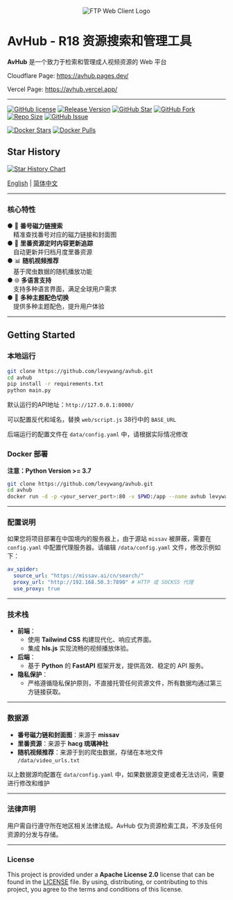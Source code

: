 <div align="center">
      <img src="web\imgs\logo_opaque.png" alt="FTP Web Client Logo">
</div>

# AvHub -  R18 资源搜索和管理工具

**AvHub** 是一个致力于检索和管理成人视频资源的 Web 平台

Cloudflare Page: https://avhub.pages.dev/  
  
Vercel Page: https://avhub.vercel.app/

****

[![GitHub license](https://img.shields.io/github/license/levywang/avhub?label=License&logo=github)](https://github.com/levywang/avhub "Click to view the repo on Github")
[![Release Version](https://img.shields.io/github/release/levywang/avhub?include_prereleases&label=Release&logo=github)](https://github.com/levywang/avhub/releases/latest "Click to view the repo on Github")
[![GitHub Star](https://img.shields.io/github/stars/levywang/avhub?label=Stars&logo=github)](https://github.com/levywang/avhub "Click to view the repo on Github")
[![GitHub Fork](https://img.shields.io/github/forks/levywang/avhub?label=Forks&logo=github)](https://github.com/levywang/avhub/forks?include=active%2Carchived%2Cinactive%2Cnetwork&page=1&period=2y&sort_by=stargazer_counts "Click to view the repo on Github")
[![Repo Size](https://img.shields.io/github/repo-size/levywang/avhub?label=Size&logo=github)](https://github.com/levywang/avhub "Click to view the repo on Github")
[![GitHub Issue](https://img.shields.io/github/issues-closed-raw/levywang/avhub?label=Closed%20Issue&logo=github)](https://github.com/levywang/avhub/issues?q=is%3Aissue+is%3Aclosed "Click to view the repo on Github")

[![Docker Stars](https://img.shields.io/docker/stars/levywang/avhub?label=Stars&logo=docker)](https://hub.docker.com/r/levywang/avhub "Click to view the image on Docker Hub")
[![Docker Pulls](https://img.shields.io/docker/pulls/levywang/avhub?label=Pulls&logo=docker)](https://hub.docker.com/r/levywang/avhub "Click to view the image on Docker Hub")
  
    
## Star History

[![Star History Chart](https://api.star-history.com/svg?repos=levywang/avhub&type=Date)](https://star-history.com/#levywang/avhub&Date)  

[English](README.md) | [简体中文](README_CN.md) 

---

### **核心特性**  
● 🔗 **番号磁力链搜索**  
  &emsp;精准查找番号对应的磁力链接和封面图  
● 📅 **里番资源定时内容更新追踪**  
  &emsp;自动更新并归档月度里番资源  
● 📊 **随机视频推荐**  
  &emsp;基于爬虫数据的随机播放功能  
● 🌐 **多语言支持**  
  &emsp;支持多种语言界面，满足全球用户需求  
● 🎨 **多种主题配色切换**  
  &emsp;提供多种主题配色，提升用户体验  

---

## Getting Started

### 本地运行
```bash
git clone https://github.com/levywang/avhub.git
cd avhub
pip install -r requirements.txt
python main.py
```
默认运行的API地址：`http://127.0.0.1:8000/`

可以配置反代和域名，替换 `web/script.js` 38行中的 `BASE_URL`

后端运行的配置文件在 `data/config.yaml` 中，请根据实际情况修改


### Docker 部署
**注意：Python Version >= 3.7**
```bash
git clone https://github.com/levywang/avhub.git
cd avhub
docker run -d -p <your_server_port>:80 -v $PWD:/app --name avhub levywang/avhub:latest
```
---

### 配置说明

如果您将项目部署在中国境内的服务器上，由于源站 `missav` 被屏蔽，需要在 `config.yaml` 中配置代理服务器。请编辑 `/data/config.yaml` 文件，修改示例如下：  
```yaml
av_spider:
  source_url: "https://missav.ai/cn/search/"
  proxy_url: "http://192.168.50.3:7890" # HTTP 或 SOCKS5 代理
  use_proxy: true
```

---

### **技术栈**  
- **前端**：  
  - 使用 **Tailwind CSS** 构建现代化、响应式界面。  
  - 集成 **hls.js** 实现流畅的视频播放体验。  
- **后端**：  
  - 基于 **Python** 的 **FastAPI** 框架开发，提供高效、稳定的 API 服务。  
- **隐私保护**：  
  - 严格遵循隐私保护原则，不直接托管任何资源文件，所有数据均通过第三方链接获取。  

---

### **数据源**
- **番号磁力链和封面图**：来源于 **missav** 
- **里番资源**：来源于 **hacg 琉璃神社**
- **随机视频推荐**：来源于到的爬虫数据，存储在本地文件 `/data/video_urls.txt`

以上数据源均配置在 `data/config.yaml` 中，如果数据源变更或者无法访问，需要进行修改和维护


---

### **法律声明**  
用户需自行遵守所在地区相关法律法规。AvHub 仅为资源检索工具，不涉及任何资源的分发与存储。  

---

### **License**
This project is provided under a **Apache License 2.0** license that can be found in the [LICENSE](LICENSE) file. By using, distributing, or contributing to this project, you agree to the terms and conditions of this license.
